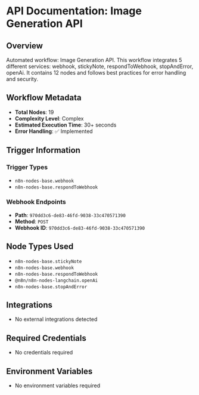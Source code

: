 # API Documentation: Image Generation API

## Overview
Automated workflow: Image Generation API. This workflow integrates 5 different services: webhook, stickyNote, respondToWebhook, stopAndError, openAi. It contains 12 nodes and follows best practices for error handling and security.

## Workflow Metadata
- **Total Nodes**: 19
- **Complexity Level**: Complex
- **Estimated Execution Time**: 30+ seconds
- **Error Handling**: ✅ Implemented

## Trigger Information
### Trigger Types
- `n8n-nodes-base.webhook`
- `n8n-nodes-base.respondToWebhook`

### Webhook Endpoints
- **Path**: `970dd3c6-de83-46fd-9038-33c470571390`
- **Method**: `POST`
- **Webhook ID**: `970dd3c6-de83-46fd-9038-33c470571390`


## Node Types Used
- `n8n-nodes-base.stickyNote`
- `n8n-nodes-base.webhook`
- `n8n-nodes-base.respondToWebhook`
- `@n8n/n8n-nodes-langchain.openAi`
- `n8n-nodes-base.stopAndError`

## Integrations
- No external integrations detected

## Required Credentials
- No credentials required

## Environment Variables
- No environment variables required
